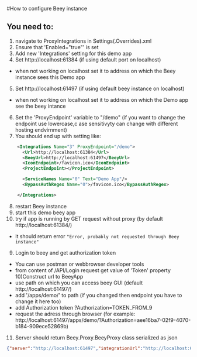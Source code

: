 ﻿#How to configure Beey instance

## You need to:
1) navigate to ProxyIntegrations in Settings(.Overrides).xml
2) Ensure that 'Enabled="true"' is set
3) Add new 'Integrations' setting for this demo app
4) Set <URL>http://localhost:61384</Url> (if using default port on localhost)
 - when not working on localhost set it to address on which the Beey instance sees this Demo app
5) Set <BeeyUrl>http://localhost:61497</BeeyUrl> (if using default beey instance on localhost)
 - when not working on localhost set it to address on which the Demo app see the beey intance
6) Set the 'ProxyEndpoint' variable to "/demo" (if you want to change the endpoint use lowercase,c ase sensitivyty can change with different hosting endvirnment)
7) You should end up with setting like:
```xml
    <Integrations Name="3" ProxyEndpoint="/demo">
      <Url>http://localhost:61384</Url>
      <BeeyUrl>http://localhost:61497</BeeyUrl>
      <IconEndpoint>/favicon.ico</IconEndpoint>
      <ProjectEndpoint></ProjectEndpoint>

      <ServiceNames Name="0" Text="Demo App"/>
      <BypassAuthRegex Name="0">/favicon.ico</BypassAuthRegex>

    </Integrations>
```
8) restart Beey instance
9) start this demo beey app
10) try if app is running by GET request without proxy (by default http://localhost:61384/)
 - it should return error `"Error, probably not requested through Beey instance"`
9) Login to beey and get authorization token
- You can use postman or webbrowser developer tools
- from content of /API/Login request get value of 'Token' property
10)Construct url to BeeyApp
- use path on which you can access beey GUI (default http://localhost:61497/)
- add '/apps/demo/' to path (if you changed then endpoint you have to change it here too)
- add Authorization token ?Authorization=TOKEN_FROM_9
- request the adress through browser (for example: http://localhost:61497/apps/demo/?Authorization=aee16ba7-02f9-4070-b184-909ece52869b)
11) Server should return Beey.Proxy.BeeyProxy class serialized as json
```json
{"server":"http://localhost:61497","integrationUrl":"http://localhost:61497/apps/demo","authToken":"aee16ba7-02f9-4070-b184-909ece52869b","userId":1}
```
